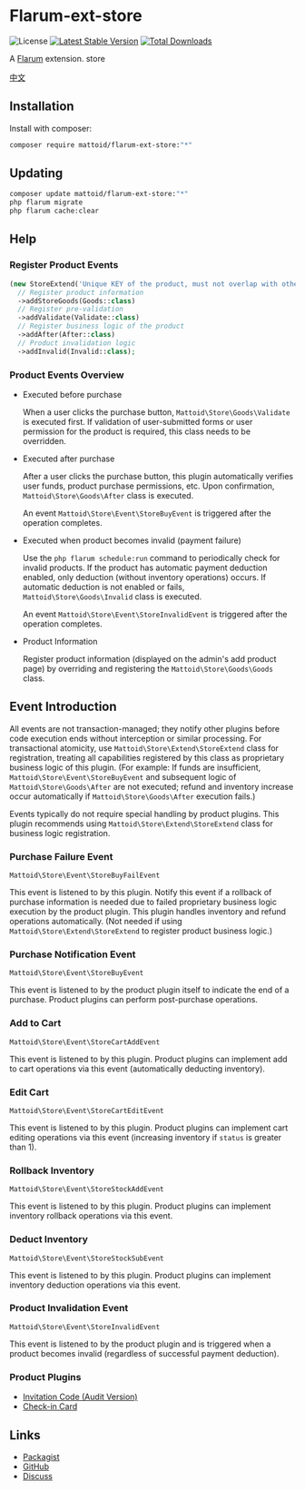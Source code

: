 # Flarum-ext-store

![License](https://img.shields.io/badge/license-LPL-1.02-blue.svg) [![Latest Stable Version](https://img.shields.io/packagist/v/mattoid/store.svg)](https://packagist.org/packages/mattoid/store) [![Total Downloads](https://img.shields.io/packagist/dt/mattoid/store.svg)](https://packagist.org/packages/mattoid/store)

A [Flarum](http://flarum.org) extension. store 

[中文](https://github.com/Mattoids/flarum-ext-store/docs/readme_cn.md)


## Installation

Install with composer:

```sh
composer require mattoid/flarum-ext-store:"*"
```

## Updating

```sh
composer update mattoid/flarum-ext-store:"*"
php flarum migrate
php flarum cache:clear
```


## Help
### Register Product Events
```php
(new StoreExtend('Unique KEY of the product, must not overlap with other extensions'))
  // Register product information
  ->addStoreGoods(Goods::class)
  // Register pre-validation
  ->addValidate(Validate::class)
  // Register business logic of the product
  ->addAfter(After::class)
  // Product invalidation logic
  ->addInvalid(Invalid::class);
```

### Product Events Overview
- Executed before purchase

  When a user clicks the purchase button, `Mattoid\Store\Goods\Validate` is executed first. If validation of user-submitted forms or user permission for the product is required, this class needs to be overridden.

- Executed after purchase

  After a user clicks the purchase button, this plugin automatically verifies user funds, product purchase permissions, etc. Upon confirmation, `Mattoid\Store\Goods\After` class is executed.

  An event `Mattoid\Store\Event\StoreBuyEvent` is triggered after the operation completes.

- Executed when product becomes invalid (payment failure)

  Use the `php flarum schedule:run` command to periodically check for invalid products. If the product has automatic payment deduction enabled, only deduction (without inventory operations) occurs. If automatic deduction is not enabled or fails, `Mattoid\Store\Goods\Invalid` class is executed.

  An event `Mattoid\Store\Event\StoreInvalidEvent` is triggered after the operation completes.

- Product Information

  Register product information (displayed on the admin's add product page) by overriding and registering the `Mattoid\Store\Goods\Goods` class.

## Event Introduction
All events are not transaction-managed; they notify other plugins before code execution ends without interception or similar processing. For transactional atomicity, use `Mattoid\Store\Extend\StoreExtend` class for registration, treating all capabilities registered by this class as proprietary business logic of this plugin.
(For example: If funds are insufficient, `Mattoid\Store\Event\StoreBuyEvent` and subsequent logic of `Mattoid\Store\Goods\After` are not executed; refund and inventory increase occur automatically if `Mattoid\Store\Goods\After` execution fails.)

Events typically do not require special handling by product plugins. This plugin recommends using `Mattoid\Store\Extend\StoreExtend` class for business logic registration.

### Purchase Failure Event
`Mattoid\Store\Event\StoreBuyFailEvent`

This event is listened to by this plugin. Notify this event if a rollback of purchase information is needed due to failed proprietary business logic execution by the product plugin. This plugin handles inventory and refund operations automatically.
(Not needed if using `Mattoid\Store\Extend\StoreExtend` to register product business logic.)

### Purchase Notification Event
`Mattoid\Store\Event\StoreBuyEvent`

This event is listened to by the product plugin itself to indicate the end of a purchase. Product plugins can perform post-purchase operations.

### Add to Cart
`Mattoid\Store\Event\StoreCartAddEvent`

This event is listened to by this plugin. Product plugins can implement add to cart operations via this event (automatically deducting inventory).

### Edit Cart
`Mattoid\Store\Event\StoreCartEditEvent`

This event is listened to by this plugin. Product plugins can implement cart editing operations via this event (increasing inventory if `status` is greater than 1).

### Rollback Inventory
`Mattoid\Store\Event\StoreStockAddEvent`

This event is listened to by this plugin. Product plugins can implement inventory rollback operations via this event.

### Deduct Inventory
`Mattoid\Store\Event\StoreStockSubEvent`

This event is listened to by this plugin. Product plugins can implement inventory deduction operations via this event.

### Product Invalidation Event
`Mattoid\Store\Event\StoreInvalidEvent`

This event is listened to by the product plugin and is triggered when a product becomes invalid (regardless of successful payment deduction).

### Product Plugins
- [Invitation Code (Audit Version)](https://github.com/invites-fun/flarum-ext-store-invite)
- [Check-in Card](https://github.com/invites-fun/flarum-ext-store-check-in)



## Links

- [Packagist](https://packagist.org/packages/mattoid/store)
- [GitHub](https://github.com/mattoid/store)
- [Discuss](https://discuss.flarum.org/d/PUT_DISCUSS_SLUG_HERE)
